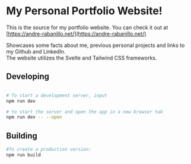 # My Personal Portfolio Website!

This is the source for my portfolio website. You can check it out at [https://andre-rabanillo.net/](https://andre-rabanillo.net/)

Showcases some facts about me, previous personal projects and links to my Github and LinkedIn. <br>
The website utilizes the Svelte and Tailwind CSS frameworks. 

## Developing

```bash

# To start a development server, input
npm run dev

# to start the server and open the app in a new browser tab
npm run dev -- --open
```

## Building

```bash
#To create a production version:
npm run build
```
